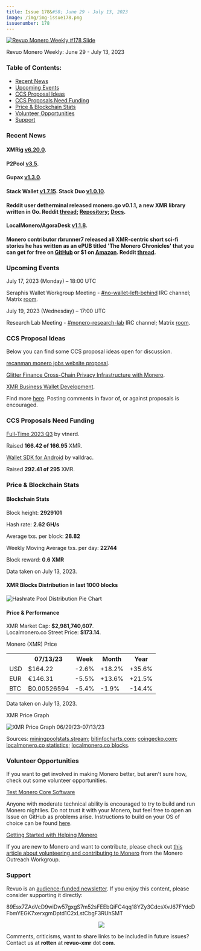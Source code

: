 ```yaml
---
title: Issue 178&#58; June 29 - July 13, 2023
image: /img/img-issue178.png
issuenumber: 178
---
```

[<img src="/img/img-issue178.png" alt="Revuo Monero Weekly #178 Slide" class="img-lead">](/issue-178.html)

<p class="text-lead">Revuo Monero Weekly: June 29 - July 13, 2023</p>
<!--more-->

<h3>Table of Contents:</h3>
<ul class="contents">
    <li><a href="#news">Recent News</a></li>
    <li><a href="#events">Upcoming Events</a></li>
    <li><a href="#ideas">CCS Proposal Ideas</a></li>
    <li><a href="#proposals">CCS Proposals Need Funding</a></li>
    <li><a href="#stats">Price & Blockchain Stats</a></li>
    <li><a href="#volunteer">Volunteer Opportunities</a></li>
    <li><a href="#support">Support</a></li>
</ul>

<h3 id="news">Recent News</h3>

<div class="newsbyte">
    <h4>XMRig <a href="https://github.com/xmrig/xmrig/releases/tag/v6.20.0" target="_blank">v6.20.0</a>.</h4>
</div>

<div class="newsbyte">
    <h4>P2Pool <a href="https://github.com/SChernykh/p2pool/releases/tag/v3.5" target="_blank">v3.5</a>.</h4>
</div>

<div class="newsbyte">
    <h4>Gupax <a href="https://github.com/hinto-janai/gupax/releases/tag/v1.3.0" target="_blank">v1.3.0</a>.</h4>
</div>

<div class="newsbyte">
    <h4>Stack Wallet <a href="https://github.com/cypherstack/stack_wallet/releases/tag/build_181" target="_blank">v1.7.15</a>. Stack Duo <a href="https://github.com/cypherstack/stack_duo/releases/tag/build_015" target="_blank">v1.0.10</a>.</h4>
</div>

<div class="newsbyte">
    <h4>Reddit user detherminal released monero.go v0.1.1, a new XMR library written in Go. Reddit <a href="https://incogsnoo.com/r/Monero/comments/14t7e0v/monerogo_version_011_released/" target="_blank">thread</a>; <a href="https://github.com/openmonero/libmonero" target="_blank">Repository</a>; <a href="https://github.com/openmonero/libmonero/blob/main/docs/start.md" target="_blank">Docs</a>.</h4>
</div>

<div class="newsbyte">
    <h4>LocalMonero/AgoraDesk <a href="https://github.com/AgoraDesk-LocalMonero/agoradesk-app-foss/releases/tag/v1.1.8" target="_blank">v1.1.8</a>.</h4>
</div>

<div class="newsbyte">
    <h4>Monero contributor rbrunner7 released all XMR-centric short sci-fi stories he has written as an ePUB titled 'The Monero Chronicles' that you can get for free on <a href="https://rbrunner7.github.io/the_monero_chronicles.epub" target="_blank">GitHub</a> or $1 on <a href="https://www.amazon.com/dp/B0CB4JTY85" target="_blank">Amazon</a>. Reddit <a href="https://incogsnoo.com/r/Monero/comments/14qlsz1/the_monero_chronicles_my_monero_stories_now/" target="_blank">thread</a>.</h4>
</div>

<h3 id="events">Upcoming Events</h3>

<div class="event">
    <p class="date" markdown="1">July 17, 2023 (Monday) – 18:00 UTC</p>
    <p markdown="1">Seraphis Wallet Workgroup Meeting - <a href="irc://irc.libera.chat/#no-wallet-left-behind" target="_blank">#no-wallet-left-behind</a> IRC channel; Matrix <a href="https://matrix.to/#/#no-wallet-left-behind:monero.social" target="_blank">room</a>.</p>
</div>

<div class="event">
    <p class="date" markdown="1">July 19, 2023 (Wednesday) – 17:00 UTC</p>
    <p markdown="1">Research Lab Meeting - <a href="irc://irc.libera.chat/#monero-research-lab" target="_blank">#monero-research-lab</a> IRC channel; Matrix <a href="https://matrix.to/#/#monero-research-lab:monero.social" target="_blank">room</a>.</p>
</div>

<h3 id="ideas">CCS Proposal Ideas</h3>

<p>Below you can find some CCS proposal ideas open for discussion.</p>

<div class="proposal">
<p><a href="https://repo.getmonero.org/monero-project/ccs-proposals/-/merge_requests/395" target="_blank">recanman monero jobs website proposal</a>.</p>
</div>

<div class="proposal">
<p><a href="https://repo.getmonero.org/monero-project/ccs-proposals/-/merge_requests/396" target="_blank">Glitter Finance Cross-Chain Privacy Infrastructure with Monero</a>.</p>
</div>

<div class="proposal">
<p><a href="https://repo.getmonero.org/monero-project/ccs-proposals/-/merge_requests/398" target="_blank">XMR Business Wallet Development</a>.</p>
</div>

<div class="proposal">
<p>Find more <a href="https://ccs.getmonero.org/ideas/" target="_blank">here</a>. Posting comments in favor of, or against proposals is encouraged.</p>
</div>

<h3 id="proposals">CCS Proposals Need Funding</h3>

<div class="proposal">
    <p><a href="https://ccs.getmonero.org/proposals/vd-wallet-sdk-android.html" target="_blank">Full-Time 2023 Q3</a> by vtnerd.</p>
    <p>Raised <b>166.42 of 166.95</b> XMR.</p>
</div>

<div class="proposal">
    <p><a href="https://ccs.getmonero.org/proposals/vd-wallet-sdk-android.html" target="_blank">Wallet SDK for Android</a> by valldrac.</p>
    <p>Raised <b>292.41 of 295</b> XMR.</p>
</div>

<h3 id="stats">Price & Blockchain Stats</h3>

<h4 class="stat">Blockchain Stats</h4>

<div class="bcstats">
    <p>Block height: <b>2929101</b></p>
    <p>Hash rate: <b>2.62 GH/s</b></p>
    <p>Average txs. per block: <b>28.82</b></p>
    <p>Weekly Moving Average txs. per day: <b>22744</b></p>
    <p>Block reward: <b>0.6 XMR</b></p>
</div>
<p class="note">Data taken on July 13, 2023.</p>

<h4 class="stat">XMR Blocks Distribution in last 1000 blocks</h4>
<p><img src="/img/hashrate-pool-distribution-0713.png" alt="Hashrate Pool Distribution Pie Chart"/></p>

<h4 class="stat" id="price-stat">Price & Performance</h4>

<div class="price-intro">XMR Market Cap: <b>$2,981,740,607</b>.<br/>Localmonero.co Street Price: <b>$173.14</b>.</div>

<p class="table-title">Monero (XMR) Price</p>
<table class="price-table">
  <tr class="row1">
    <th></th>
    <th>07/13/23</th>
    <th>Week</th>
    <th>Month</th>
    <th>Year</th>
  </tr>
  <tr>
    <td data-th="XMR to">USD</td>
    <td data-th="07/13/23">$164.22</td>
    <td data-th="Week" class="red">-2.6%</td>
    <td data-th="Month" class="green">+18.2%</td>
    <td data-th="Year" class="green">+35.6%</td>
  </tr>
  <tr class="row3">
    <td data-th="XMR to">EUR</td>
    <td data-th="07/13/23">€146.31</td>
    <td data-th="Week" class="red">-5.5%</td>
    <td data-th="Month" class="green">+13.6%</td>
    <td data-th="Year" class="green">+21.5%</td>
  </tr>
  <tr>
    <td data-th="XMR to">BTC</td>
    <td data-th="07/13/23">₿0.00526594</td>
    <td data-th="Week" class="red">-5.4%</td>
    <td data-th="Month" class="red">-1.9%</td>
    <td data-th="Year" class="red">-14.4%</td>
  </tr>
</table>
<p class="note">Data taken on July 13, 2023.</p>

<p class="table-title">XMR Price Graph</p>

![XMR Price Graph 06/29/23-07/13/23](/img/weekly-chart-0713.png "XMR Price Graph 06/29/23-07/13/23")

Sources: <a href="https://miningpoolstats.stream/monero" target="_blank">miningpoolstats.stream</a>; <a href="https://bitinfocharts.com/monero/" target="_blank">bitinfocharts.com</a>; <a href="https://www.coingecko.com/en/coins/monero" target="_blank">coingecko.com</a>; <a href="https://localmonero.co/statistics" target="_blank">localmonero.co statistics</a>; <a href="https://localmonero.co/blocks" target="_blank">localmonero.co blocks</a>.

<h3 id="volunteer">Volunteer Opportunities</h3>

<p>If you want to get involved in making Monero better, but aren't sure how, check out some volunteer opportunities.</p>

<div class="newsbyte">
    <p class="date"><a href="https://github.com/monero-project/monero" target="_blank">Test Monero Core Software</a></p>
    <p>Anyone with moderate technical ability is encouraged to try to build and run Monero nightlies. Do not trust it with your Monero, but feel free to open an Issue on GitHub as problems arise. Instructions to build on your OS of choice can be found <a href="https://github.com/monero-project/monero#compiling-monero-from-source" target="_blank">here</a>. </p>
</div>

<div class="newsbyte">
    <p class="date"><a href="https://github.com/monero-project/monero" target="_blank">Getting Started with Helping Monero</a></p>
    <p>If you are new to Monero and want to contribute, please check out <a href="https://www.monerooutreach.org/stories/getting-started-helping-monero.php" target="_blank">this article about volunteering and contributing to Monero</a> from the Monero Outreach Workgroup. </p>
</div>

<h3 id="support">Support</h3>

<p markdown="1">Revuo is an <a href="https://revuo-xmr.com/support/">audience-funded newsletter</a>. If you enjoy this content, please consider supporting it directly:</p>

<p class="address" markdown="1">89Esx7ZAoVcD9wiDw57gxgS7m52sFEEbQiFC4qq18YZy3CdcsXvJ67FYdcDFbmYEGK7xerxgmDptd1C2xLstCbgF3RUhSMT</p>

<p><center><a href="monero:89Esx7ZAoVcD9wiDw57gxgS7m52sFEEbQiFC4qq18YZy3CdcsXvJ67FYdcDFbmYEGK7xerxgmDptd1C2xLstCbgF3RUhSMT" class="qr"><img src="/img/donate-monero.jpg" style="max-width: 200px;"/></a></center></p>

Comments, criticisms, want to share links to be included in future issues? Contact us at **rotten** at **revuo-xmr** dot **com**.
